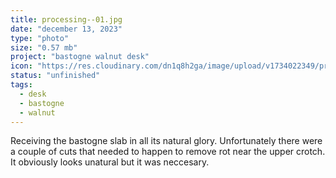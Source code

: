 ```yaml
---
title: processing--01.jpg
date: "december 13, 2023"
type: "photo"
size: "0.57 mb"
project: "bastogne walnut desk"
icon: "https://res.cloudinary.com/dn1q8h2ga/image/upload/v1734022349/proportional.design-3.0/bastogne-walnut-desk/proccessing/2023-12-14_13_lhfeio.jpg"
status: "unfinished"
tags:
  - desk
  - bastogne
  - walnut
---
```


Receiving the bastogne slab in all its natural glory. Unfortunately there were a couple of cuts that needed to happen to remove rot near the upper crotch. It obviously looks unatural but it was neccesary.
